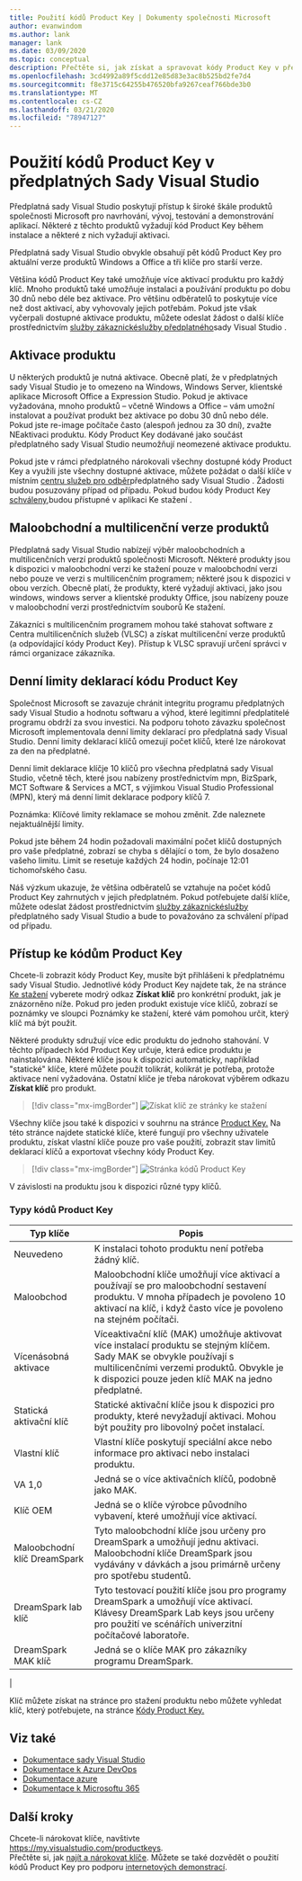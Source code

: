 ```yaml
---
title: Použití kódů Product Key | Dokumenty společnosti Microsoft
author: evanwindom
ms.author: lank
manager: lank
ms.date: 03/09/2020
ms.topic: conceptual
description: Přečtěte si, jak získat a spravovat kódy Product Key v předplatných Sady Visual Studio.
ms.openlocfilehash: 3cd4992a89f5cdd12e85d83e3ac8b525bd2fe7d4
ms.sourcegitcommit: f8e3715c64255b476520bfa9267ceaf766bde3b0
ms.translationtype: MT
ms.contentlocale: cs-CZ
ms.lasthandoff: 03/21/2020
ms.locfileid: "78947127"
---
```

# <a name="using-product-keys-in-visual-studio-subscriptions"></a>Použití kódů Product Key v předplatných Sady Visual Studio

Předplatná sady Visual Studio poskytují přístup k široké škále produktů společnosti Microsoft pro navrhování, vývoj, testování a demonstrování aplikací. Některé z těchto produktů vyžadují kód Product Key během instalace a některé z nich vyžadují aktivaci.

Předplatná sady Visual Studio obvykle obsahují pět kódů Product Key pro aktuální verze produktů Windows a Office a tři klíče pro starší verze.

Většina kódů Product Key také umožňuje více aktivací produktu pro každý klíč.  Mnoho produktů také umožňuje instalaci a používání produktu po dobu 30 dnů nebo déle bez aktivace.  Pro většinu odběratelů to poskytuje více než dost aktivací, aby vyhovovaly jejich potřebám.  Pokud jste však vyčerpali dostupné aktivace produktu, můžete odeslat žádost o další klíče prostřednictvím [služby zákaznickéslužby předplatného](https://visualstudio.microsoft.com/subscriptions/support/)sady Visual Studio .

## <a name="activating-a-product"></a>Aktivace produktu
U některých produktů je nutná aktivace.  Obecně platí, že v předplatných sady Visual Studio je to omezeno na Windows, Windows Server, klientské aplikace Microsoft Office a Expression Studio. Pokud je aktivace vyžadována, mnoho produktů – včetně Windows a Office – vám umožní instalovat a používat produkt bez aktivace po dobu 30 dnů nebo déle. Pokud jste re-image počítače často (alespoň jednou za 30 dní), zvažte NEaktivaci produktu. Kódy Product Key dodávané jako součást předplatného sady Visual Studio neumožňují neomezené aktivace produktu.

Pokud jste v rámci předplatného nárokovali všechny dostupné kódy Product Key a využili jste všechny dostupné aktivace, můžete požádat o další klíče v místním [centru služeb pro odběr](https://visualstudio.microsoft.com/subscriptions/support/)předplatného sady Visual Studio . Žádosti budou posuzovány případ od případu. Pokud budou kódy Product Key [schváleny,](https://my.visualstudio.com/downloads)budou přístupné v aplikaci Ke stažení .

## <a name="retail-and-volume-licensing-versions-of-products"></a>Maloobchodní a multilicenční verze produktů
Předplatná sady Visual Studio nabízejí výběr maloobchodních a multilicenčních verzí produktů společnosti Microsoft. Některé produkty jsou k dispozici v maloobchodní verzi ke stažení pouze v maloobchodní verzi nebo pouze ve verzi s multilicenčním programem; některé jsou k dispozici v obou verzích. Obecně platí, že produkty, které vyžadují aktivaci, jako jsou windows, windows server a klientské produkty Office, jsou nabízeny pouze v maloobchodní verzi prostřednictvím souborů Ke stažení.

Zákazníci s multilicenčním programem mohou také stahovat software z Centra multilicenčních služeb (VLSC) a získat multilicenční verze produktů (a odpovídající kódy Product Key).  Přístup k VLSC spravují určení správci v rámci organizace zákazníka.

## <a name="daily-product-key-claim-limits"></a>Denní limity deklarací kódu Product Key
Společnost Microsoft se zavazuje chránit integritu programu předplatných sady Visual Studio a hodnotu softwaru a výhod, které legitimní předplatitelé programu obdrží za svou investici. Na podporu tohoto závazku společnost Microsoft implementovala denní limity deklarací pro předplatná sady Visual Studio. Denní limity deklarací klíčů omezují počet klíčů, které lze nárokovat za den na předplatné.

Denní limit deklarace klíčje 10 klíčů pro všechna předplatná sady Visual Studio, včetně těch, které jsou nabízeny prostřednictvím mpn, BizSpark, MCT Software & Services a MCT, s výjimkou Visual Studio Professional (MPN), který má denní limit deklarace podpory klíčů 7.

Poznámka: Klíčové limity reklamace se mohou změnit. Zde naleznete nejaktuálnější limity.

Pokud jste během 24 hodin požadovali maximální počet klíčů dostupných pro vaše předplatné, zobrazí se chyba s dělající o tom, že bylo dosaženo vašeho limitu. Limit se resetuje každých 24 hodin, počínaje 12:01 tichomořského času.

Náš výzkum ukazuje, že většina odběratelů se vztahuje na počet kódů Product Key zahrnutých v jejich předplatném. Pokud potřebujete další klíče, můžete odeslat žádost prostřednictvím [služby zákaznickéslužby](https://visualstudio.microsoft.com/subscriptions/support/) předplatného sady Visual Studio a bude to považováno za schválení případ od případu.

## <a name="accessing-product-keys"></a>Přístup ke kódům Product Key
Chcete-li zobrazit kódy Product Key, musíte být přihlášeni k předplatnému sady Visual Studio. Jednotlivé kódy Product Key najdete tak, že na stránce [Ke stažení](https://my.visualstudio.com/downloads) vyberete modrý odkaz **Získat klíč** pro konkrétní produkt, jak je znázorněno níže.  Pokud pro jeden produkt existuje více klíčů, zobrazí se poznámky ve sloupci Poznámky ke stažení, které vám pomohou určit, který klíč má být použit.

Některé produkty sdružují více edic produktu do jednoho stahování. V těchto případech kód Product Key určuje, která edice produktu je nainstalována.
Některé klíče jsou k dispozici automaticky, například "statické" klíče, které můžete použít tolikrát, kolikrát je potřeba, protože aktivace není vyžadována. Ostatní klíče je třeba nárokovat výběrem odkazu **Získat klíč** pro produkt.
> [!div class="mx-imgBorder"]
> ![Získat klíč ze stránky ke stažení](_img/product-keys/download-get-key.png)

Všechny klíče jsou také k dispozici v souhrnu na stránce [Product Key.](https://my.visualstudio.com/productkeys?wt.mc_id=o~msft~docs) Na této stránce najdete statické klíče, které fungují pro všechny uživatele produktu, získat vlastní klíče pouze pro vaše použití, zobrazit stav limitů deklarací klíčů a exportovat všechny kódy Product Key. 

> [!div class="mx-imgBorder"]
> ![Stránka kódů Product Key](_img/product-keys/product-keys-page.png)

V závislosti na produktu jsou k dispozici různé typy klíčů.

### <a name="product-key-types"></a>Typy kódů Product Key

|    Typ klíče           |    Popis                                                                                                                                                                                                           |
|-------------------------------|------------------------------------------------------------------------------------------------------------------------------------------------------------------------------------------------------------------------------------------------------------|
|    Neuvedeno                    |    K instalaci tohoto produktu není potřeba žádný klíč.                                                       |
|    Maloobchod                     |    Maloobchodní klíče umožňují více aktivací a používají se pro maloobchodní sestavení produktu. V mnoha případech je povoleno 10 aktivací na klíč, i když často více je povoleno na stejném počítači.                                                       |
|    Vícenásobná aktivace        |    Víceaktivační klíč (MAK) umožňuje aktivovat více instalací produktu se stejným klíčem. Sady MAK se obvykle používají s multilicenčními verzemi produktů. Obvykle je k dispozici pouze jeden klíč MAK na jedno předplatné.    |
|    Statická aktivační klíč    |    Statické aktivační klíče jsou k dispozici pro produkty, které nevyžadují aktivaci. Mohou být použity pro libovolný počet instalací.                                                                                                                  |
|    Vlastní klíč                 |    Vlastní klíče poskytují speciální akce nebo informace pro aktivaci nebo instalaci produktu.                                                                                                                                                                |
|    VA 1,0                     |    Jedná se o více aktivačních klíčů, podobně jako MAK.                                                                                                                                                                                                 |
|    Klíč OEM                    |    Jedná se o klíče výrobce původního vybavení, které umožňují více aktivací.                                                                                                                                                                       |
|    Maloobchodní klíč DreamSpark    |    Tyto maloobchodní klíče jsou určeny pro DreamSpark a umožňují jednu aktivaci. Maloobchodní klíče DreamSpark jsou vydávány v dávkách a jsou primárně určeny pro spotřebu studentů.                                                                                     |
|    DreamSpark lab klíč         |    Tyto testovací použití klíče jsou pro programy DreamSpark a umožňují více aktivací. Klávesy DreamSpark Lab keys jsou určeny pro použití ve scénářích univerzitní počítačové laboratoře.                                                                                       |
|    DreamSpark MAK klíč         |    Jedná se o klíče MAK pro zákazníky programu DreamSpark.                                                                                                                                                                                                  |
|

Klíč můžete získat na stránce pro stažení produktu nebo můžete vyhledat klíč, který potřebujete, na stránce [Kódy Product Key.](https://my.visualstudio.com/productkeys)

## <a name="see-also"></a>Viz také
- [Dokumentace sady Visual Studio](https://docs.microsoft.com/visualstudio/)
- [Dokumentace k Azure DevOps](https://docs.microsoft.com/azure/devops/)
- [Dokumentace azure](https://docs.microsoft.com/azure/)
- [Dokumentace k Microsoftu 365](https://docs.microsoft.com/microsoft-365/)

## <a name="next-steps"></a>Další kroky
Chcete-li nárokovat klíče, navštivte https://my.visualstudio.com/productkeys.  
Přečtěte si, jak [najít a nárokovat klíče](find-keys.md).
Můžete se také dozvědět o použití kódů Product Key pro podporu [internetových demonstrací](internet-demos.md).